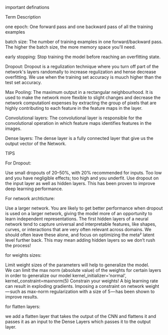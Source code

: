 important definations


Term					Description

one epoch: 				One forward pass and one backward pass of all the training examples

batch size:				The number of training examples in one forward/backward pass. The higher the batch size, the more memory space you'll need.

early stopping:			Stop training the model before reaching an overfitting state.

Dropout:				Dropout is a regulization technique where you turn off part of the network's layers randomally to increase regulization and hense decrease overfitting. 
						We use when the training set accuracy is muuch higher than the test set accuracy.

Max Pooling:  			The maximum output in a rectangular neighbourhood. It is used to make the network more flexible to slight changes and decrease the network computationl expenses
						by extracting the group of pixels that are highly contributing to each feature in the feature maps in the layer.

Convolutional layers:  	The convolutional layer is responsible for the convolutional operation in which feature maps identifies features in the images. 

Dense layers: 			The dense layer is a fully connected layer that give us the output vector of the Network.



TIPS

For Dropout:

Use small dropouts of 20–50%, with 20% recommended for inputs. Too low and you have negligible effects; too high and you underfit.
Use dropout on the input layer as well as hidden layers. This has been proven to improve deep learning performance.


For network archticture:

Use a larger network. You are likely to get better performance when dropout is used on a larger network, giving the model more of an opportunity to learn independent representations.
The first hidden layers of a neural network tend to capture universal and interpretable features, like shapes, curves, or interactions that are very often relevant across domains. We should often leave these alone, and focus on optimizing the meta² latent level further back. This may mean adding hidden layers so we don’t rush the process!

for weights sizes:

Limit weight sizes of the parameters will help to generalize the model.	 	
We can limit the max norm (absolute value) of the weights for certain layers in order to generalize our model
	kernel_initializer='normal', kernel_constraint=maxnorm(5)
Constrain your weights! A big learning rate can result in exploding gradients. Imposing a constraint on network weight — such as max-norm regularization with a size of 5 — has been shown to improve results.

for flatten layers:

we add a flatten layer that takes the output of the CNN and flattens it and passes it as an input to the Dense Layers which passes it to the output layer. 
